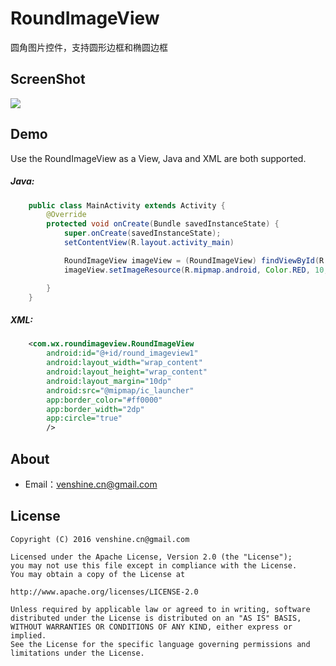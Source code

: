 # RoundImageView
圆角图片控件，支持圆形边框和椭圆边框

ScreenShot
--
![](https://github.com/venshine/RoundImageView/blob/master/screenshot/screenshot.gif)

Demo
--
Use the RoundImageView as a View, Java and XML are both supported.

##### Java:
```Java
    public class MainActivity extends Activity {
        @Override
        protected void onCreate(Bundle savedInstanceState) {
            super.onCreate(savedInstanceState);
            setContentView(R.layout.activity_main)

            RoundImageView imageView = (RoundImageView) findViewById(R.id.round_imageview);
            imageView.setImageResource(R.mipmap.android, Color.RED, 10, true);

        }
    }
```

##### XML:
```xml
    <com.wx.roundimageview.RoundImageView
        android:id="@+id/round_imageview1"
        android:layout_width="wrap_content"
        android:layout_height="wrap_content"
        android:layout_margin="10dp"
        android:src="@mipmap/ic_launcher"
        app:border_color="#ff0000"
        app:border_width="2dp"
        app:circle="true"
        />
```

About
--
* Email：venshine.cn@gmail.com

License
--
    Copyright (C) 2016 venshine.cn@gmail.com

    Licensed under the Apache License, Version 2.0 (the "License");
    you may not use this file except in compliance with the License.
    You may obtain a copy of the License at

    http://www.apache.org/licenses/LICENSE-2.0

    Unless required by applicable law or agreed to in writing, software
    distributed under the License is distributed on an "AS IS" BASIS,
    WITHOUT WARRANTIES OR CONDITIONS OF ANY KIND, either express or implied.
    See the License for the specific language governing permissions and
    limitations under the License.

